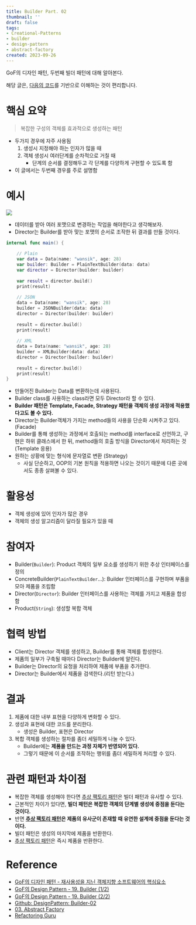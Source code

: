 ```yaml
---
title: Builder Part. 02
thumbnail: ''
draft: false
tags:
- Creational-Patterns
- builder
- design-pattern
- abstract-factory
created: 2023-09-26
---
```


GoF의 디자인 패턴, 두번째 빌더 패턴에 대해 알아본다.

해당 글은, [다음의 코드](https://github.com/wansook0316/DesignPattern-03-Builder-second)를 기반으로 이해하는 것이 편리합니다.

# 핵심 요약

 > 
 > 복잡한 구성의 객체를 효과적으로 생성하는 패턴

* 두가지 경우에 자주 사용됨
  1. 생성시 지정해야 하는 인자가 많을 때
  1. 객체 생성시 여러단계를 순차적으로 거칠 때
     * 단계의 순서를 결정해두고 각 단계를 다양하게 구현할 수 있도록 함
* 이 글에서는 두번째 경우를 주로 설명함

# 예시

![](DesignPattern_05_Builder-02_0.jpg)

* 데이터를 받아 여러 포맷으로 변경하는 작업을 해야한다고 생각해보자.
* Director는 Builder를 받아 맞는 포맷의 순서로 조작한 뒤 결과를 만들 것이다.

````swift
internal func main() {
    
    // Plain
    var data = Data(name: "wansik", age: 28)
    var builder: Builder = PlainTextBuilder(data: data)
    var director = Director(builder: builder)
    
    var result = director.build()
    print(result)
    
    // JSON
    data = Data(name: "wansik", age: 28)
    builder = JSONBuilder(data: data)
    director = Director(builder: builder)
    
    result = director.build()
    print(result)
    
    // XML
    data = Data(name: "wansik", age: 28)
    builder = XMLBuilder(data: data)
    director = Director(builder: builder)
    
    result = director.build()
    print(result)
}
````

* 만들어진 Builder는 Data를 변환하는데 사용된다.
* Builder class를 사용하는 class라면 모두 Director라 할 수 있다.
* **Builder 패턴은 Template, Facade, Strategy 패턴을 객체의 생성 과정에 적용했다고도 볼 수 있다.**
* Director는 Builder객체가 가지는 method들의 사용을 단순화 시켜주고 있다. (Facade)
* Builder를 통해 생성하는 과정에서 호출되는 method를 interface로 선언하고, 구현은 하위 클래스에서 한 뒤, method들의 호출 방식을 Director에서 처리하는 것 (Template 응용)
* 원하는 상황에 맞는 형식에 문자열로 변환 (Strategy)
  * 사실 단순하고, OOP의 기본 원칙을 적용하면 나오는 것이기 때문에 다른 곳에서도 종종 살펴볼 수 있다.

# 활용성

* 객체 생성에 있어 인자가 많은 경우
* 객체의 생성 알고리즘이 달라질 필요가 있을 때

# 참여자

* Builder(`Builder`): Product 객체의 일부 요소를 생성하기 위한 추상 인터페이스를 정의
* ConcreteBuilder(`PlainTextBuilder`...): Builder 인터페이스를 구현하며 부품을 모아 제품을 조립함
* Director(`Director`): Builder 인터페이스를 사용하는 객체를 가지고 제품을 합성함
* Product(`String`): 생성할 복합 객체

# 협력 방법

* Client는 Director 객체를 생성하고, Builder를 통해 객체를 합성한다.
* 제품의 일부가 구축될 때마다 Director는 Builder에 알린다.
* Builder는 Director의 요청을 처리하여 제품에 부품을 추가한다.
* Director는 Builder에서 제품을 검색한다.(리턴 받는다.)

# 결과

1. 제품에 대한 내부 표현을 다양하게 변화할 수 있다.
1. 생성과 표현에 대한 코드를 분리한다.
   * 생성은 Builder, 표현은 Director
1. 복합 객체를 생성하는 절차를 좀더 세밀하게 나눌 수 있다.
   * Builder에는 **제품을 만드는 과정 자체가 반영되어 있다.**
   * 그렇기 때문에 이 순서를 조작하는 행위를 좀더 세밀하게 처리할 수 있다.

# 관련 패턴과 차이점

* 복잡한 객체를 생성해야 한다면 [추상 팩토리 패턴](03.%20Abstract%20Factory.md)은 빌더 패턴과 유사할 수 있다.
* 근본적인 차이가 있다면, **빌더 패턴은 복잡한 객체의 단계별 생성에 중점을 둔다는 것이다.**
* 반면 **[추상 팩토리 패턴](03.%20Abstract%20Factory.md)은 제품의 유사군이 존재할 때 유연한 설계에 중점을 둔다는 것이다.** 
* 빌더 패턴은 생성의 마지막에 제품을 반환한다.
* [추상 팩토리 패턴](03.%20Abstract%20Factory.md)은 즉시 제품을 반환한다.

# Reference

* [GoF의 디자인 패턴 - 재사용성을 지닌 객체지향 소프트웨어의 핵심요소](http://www.yes24.com/Product/Goods/17525598)
* [GoF의 Design Pattern - 19. Builder (1/2)](https://www.youtube.com/watch?v=_GCiJAFU2DU&list=PLe6NQuuFBu7FhPfxkjDd2cWnTy2y_w_jZ&index=18)
* [GoF의 Design Pattern - 19. Builder (2/2)](https://www.youtube.com/watch?v=sg_6GWRBRas&list=PLe6NQuuFBu7FhPfxkjDd2cWnTy2y_w_jZ&index=19)
* [Github: DesignPattern: Builder-02](https://github.com/wansook0316/DesignPattern-03-Builder-second)
* [03. Abstract Factory](03.%20Abstract%20Factory.md)
* [Refactoring Guru](https://refactoring.guru/design-patterns)
